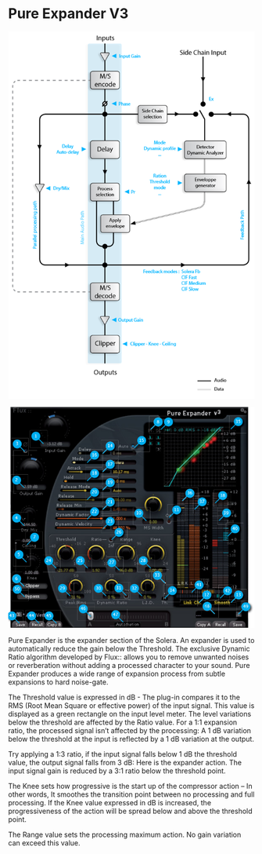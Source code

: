 # Pure Expander V3

![](/include/pure-exp_01.PNG)

![](/include/pure-exp_02.PNG)

Pure Expander is the expander section of the Solera. An expander is used to automatically reduce the gain below the 
Threshold. The exclusive Dynamic Ratio algorithm developed by Flux:: allows you to remove unwanted noises or reverberation
without adding a processed character to your sound. Pure Expander produces a wide range of expansion process from
subtle expansions to hard noise-gate.

The Threshold value is expressed in dB - The plug-in compares it to the RMS (Root Mean Square or effective power) of the
input signal. This value is displayed as a green rectangle on the input level meter. The level variations below the threshold
are affected by the Ratio value. For a 1:1 expansion ratio, the processed signal isn’t affected by the processing: 
A 1 dB variation below the threshold at the input is reflected by a 1 dB variation at the output.

Try applying a 1:3 ratio, if the input signal falls below 1 dB the threshold value, the output signal falls from 3 dB: Here is the
expander action. The input signal gain is reduced by a 3:1 ratio below the threshold point.

The Knee sets how progressive is the start up of the compressor action – In other words, It smoothes the transition point
between no processing and full processing. If the Knee value expressed in dB is increased, the progressiveness of the action
will be spread below and above the threshold point.

The Range value sets the processing maximum action. No gain variation can exceed this value.
